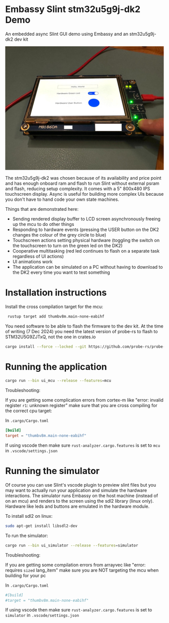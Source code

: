 # Embassy Slint stm32u5g9j-dk2 Demo

An embedded async Slint GUI demo using Embassy and an stm32u5g9j-dk2 dev kit

<img src="stm32u5g9j-dk2.jpg" alt="stm32u5g9j-dk2" width="800"/>

The stm32u5g9j-dk2 was chosen because of its availability and price point and has enough onboard ram and flash to run Slint without external psram and flash, reducing setup complexity.
It comes with a 5" 800x480 IPS touchscreen display. Async is useful for building more complex UIs because you don't have to hand code your own state machines.

Things that are demonstrated here:
- Sending rendered display buffer to LCD screen asynchronously freeing up the mcu to do other things
- Responding to hardware events (pressing the USER button on the DK2 changes the colour of the grey circle to blue)
- Touchscreen actions setting physical hardware (toggling the switch on the touchscreen to turn on the green led on the DK2)
- Cooperative multitasking (red led continues to flash on a separate task regardless of UI actions)
- UI animations work
- The application can be simulated on a PC without having to download to the DK2 every time you want to test something

# Installation instructions

Install the cross compilation target for the mcu:

```bash
 rustup target add thumbv8m.main-none-eabihf
```

You need software to be able to flash the firmware to the dev kit. At the time of writing (7 Dec 2024) you need the latest version of probe-rs to flash to STM32U5G9ZJTxQ, not the one in crates.io

```bash
cargo install --force --locked --git https://github.com/probe-rs/probe-rs probe-rs-tools
```


# Running the application

```bash
cargo run --bin ui_mcu --release --features=mcu
```

Troubleshooting:


If you are getting some complication errors from cortex-m like  "error: invalid register `r1`: unknown register" make sure that you are cross compiling for the correct cpu target:

In `.cargo/Cargo.toml`
```toml
[build]
target = "thumbv8m.main-none-eabihf"
```

If using vscode then make sure `rust-analyzer.cargo.features` is set to `mcu` in `.vscode/settings.json`

# Running the simulator

Of course you can use Slint's vscode plugin to preview slint files but you may want to actually run your application and simulate the hardware interactions.
The simulator runs Embassy on the host machine (instead of on an mcu) and renders to the screen using the sdl2 library (linux only). 
Hardware like leds and buttons are emulated in the hardware module.

To install sdl2 on linux:
```bash
sudo apt-get install libsdl2-dev
```

To run the simulator:
```bash
cargo run --bin ui_simulator --release --features=simulator
```


Troubleshooting:

If you are getting some compilation errors from arrayvec like "error: requires `sized` lang_item" make sure you are NOT targeting the mcu when building for your pc

In `.cargo/Cargo.toml`
```toml
#[build]
#target = "thumbv8m.main-none-eabihf"
```

If using vscode then make sure `rust-analyzer.cargo.features` is set to `simulator` in `.vscode/settings.json`
